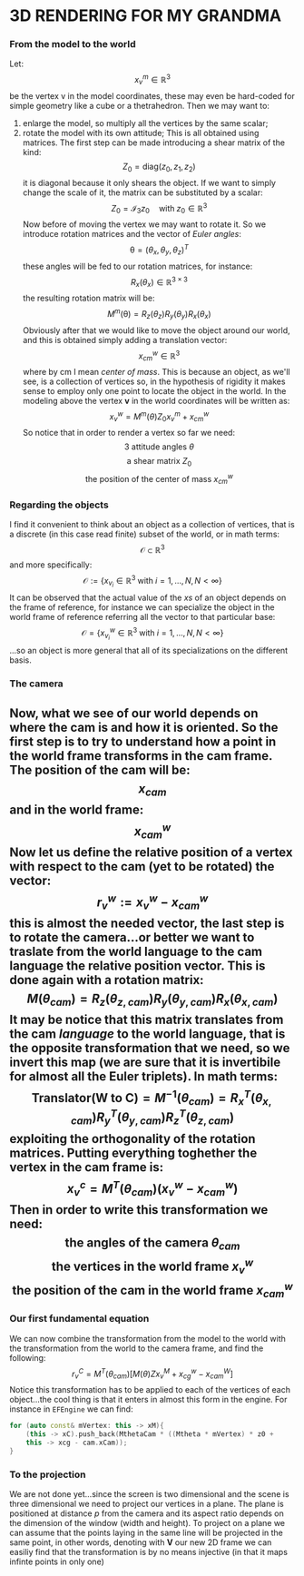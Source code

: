 # 3D RENDERING FOR MY GRANDMA
### From the model to the world
Let:
$$
x_{v}^{m} \in \mathbb{R}^3
$$
be the vertex v in the model coordinates, these may even be hard-coded for simple geometry like a cube or a thetrahedron. Then we may want to:
1. enlarge the model, so multiply all the vertices by the same scalar; 
2. rotate the model with its own attitude;
This is all obtained using matrices. The first step can be made introducing a shear matrix of the kind:
$$
Z_{0} = \text{diag}(z_0, z_1, z_2)
$$
it is diagonal because it only shears the object. If we want to simply change the scale of it,  the matrix can be substituted by a scalar:
$$
Z_{0} = \mathcal{I}_3 z_0 \quad \text{with} \; z_0 \in \mathbb{R}^3
$$
Now before of moving the vertex we may want to rotate it. So we introduce rotation matrices and the vector of _Euler angles_:
$$
\mathcal{\theta} = (\theta_x, \theta_y, \theta_z)^T
$$
these angles will be fed to our rotation matrices, for instance:
$$
R_x(\theta_x) \in \mathbb{R}^{3 \times 3}
$$
the resulting rotation matrix will be:
$$
M^{m}(\mathcal{\theta}) = R_z(\theta_z)R_y(\theta_y)R_x(\theta_x)
$$
Obviously after that we would like to move the object around our world, and this is obtained simply adding a translation vector:
$$
x_{cm}^{w} \in \mathbb{R}^3
$$
where by cm I mean _center of mass_. This is because an object, as we'll see, is a collection of vertices so, in the hypothesis of rigidity it makes sense to employ only one point to locate the object in the world.
In the modeling above the vertex **v** in the world coordinates will be written as:
$$
x_{v}^{w} = M^m(\theta)Z_0 x_{v}^{m} + x_{cm}^{w}
$$
So notice that in order to render a vertex so far we need:
$$
\text{3 attitude angles } \theta
$$
$$
\text{a shear matrix } Z_0
$$
$$
\text{the position of the center of mass } x_{cm}^{w}
$$
### Regarding the objects
I find it convenient to think about an object as a collection of vertices, that is a discrete (in this case read finite) subset of the world, or in math terms:
$$
\mathcal{O} \subset \mathbb{R}^3
$$
and more specifically:
$$
\mathcal{O} := \{ x_{v_i} \in \mathbb{R}^3\; \text{with}\; i = 1, ..., N, N < \infty \}
$$
It can be observed that the actual value of the _xs_ of an object depends on the frame of reference, for instance we can specialize the object in the world frame of reference referring all the vector to that particular base:
$$
\mathcal{O} = \{ x^{w}_{v_i} \in \mathbb{R}^3\; \text{with}\; i = 1, ..., N, N < \infty \}
$$
...so an object is more general that all of its specializations on the different basis.
### The camera
Now, what we see of our world depends on where the cam is and how it is oriented. So the first step is to try to understand how a point in the world frame transforms in the cam frame.
The position of the cam will be:
$$
x_{cam}
$$
and in the world frame:
$$
x_{cam}^{w}
$$
Now let us define the relative position of a vertex with respect to the cam (yet to be rotated) the vector:
$$
r_{v}^{w} := x_{v}^w - x_{cam}^w
$$
this is almost the needed vector, the last step is to rotate the camera...or better we want to traslate from the world language to the cam language the relative position vector. This is done again with a rotation matrix:
$$
M(\theta_{cam}) = R_z(\theta_{z, cam})R_y(\theta_{y, cam})R_x(\theta_{x, cam})
$$
It may be notice that this matrix translates from the cam _language_ to the world language, that is the opposite transformation that we need, so we invert this map (we are sure that it is invertibile for almost all the Euler triplets). In math terms:
$$
\text{Translator(W to C)} = M^{-1}(\theta_{cam}) = R_x^T(\theta_{x, cam})R_y^T(\theta_{y, cam})R_z^T(\theta_{z, cam})
$$
exploiting the orthogonality of the rotation matrices.
Putting everything toghether the vertex in the cam frame is:
$$
x_v^{c} = M^T(\theta_{cam})(x_v^w - x_{cam}^w)
$$
Then in order to write this transformation we need:
$$
\text{the angles of the camera } \theta_{cam}
$$
$$
\text{the vertices in the world frame } x_v^w
$$
$$
\text{the position of the cam in the world frame } x_{cam}^w
$$
---
### Our first fundamental equation
We can now combine the transformation from the model to the world with the transformation from the world to the camera frame, and find the following:
$$
r_{v}^C = M^T(\theta_{cam})[ M(\theta) Z x_v^M + x_{cg}^w - x_{cam}^W ]
$$
Notice this transformation has to be applied to each of the vertices of each object...the cool thing is that it enters in almost this form in the engine. For instance in `EFEngine` we can find:

~~~c++
for (auto const& mVertex: this -> xM){
    (this -> xC).push_back(MthetaCam * ((Mtheta * mVertex) * z0 +
    this -> xcg - cam.xCam));
}
~~~
### To the projection
We are not done yet...since the screen is two dimensional and the scene is three dimensional we need to project our vertices in a plane. The plane is positioned at distance _p_ from the camera and its aspect ratio depends on the dimension of the window (width and height).
To project on a plane we can assume that the points laying in the same line will be projected in the same point, in other words, denoting with **V** our new 2D frame we can easiliy find that the transformation is by no means injective (in that it maps infinte points in only one)
